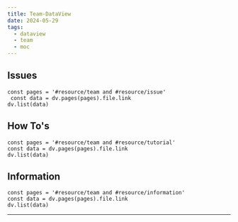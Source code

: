 ```yaml
---
title: Team-DataView
date: 2024-05-29
tags:
  - dataview
  - team
  - moc
---
```


## Issues

```dataviewjs
const pages = '#resource/team and #resource/issue'
 const data = dv.pages(pages).file.link
dv.list(data)
```

## How To's
```dataviewjs
const pages = '#resource/team and #resource/tutorial'
const data = dv.pages(pages).file.link
dv.list(data)
```

## Information
```dataviewjs
const pages = '#resource/team and #resource/information'
const data = dv.pages(pages).file.link
dv.list(data)
```
---
